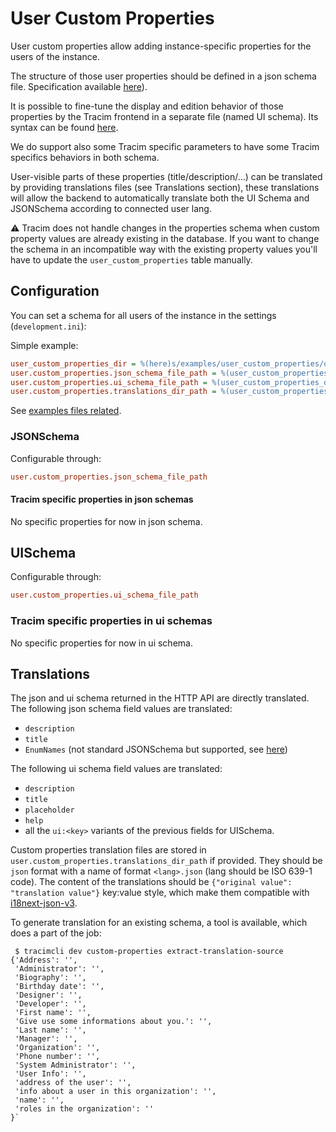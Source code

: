 # User Custom Properties

User custom properties allow adding instance-specific properties
for the users of the instance.

The structure of those user properties should be defined in a json schema file. Specification available [here]('https://json-schema.org/specification-links.html#draft-7')).

It is possible to fine-tune the display and edition behavior of those properties by
the Tracim frontend in a separate file (named UI schema). Its syntax can be found [here](https://react-jsonschema-form.readthedocs.io/en/latest/api-reference/uiSchema/).

We do support also some Tracim specific parameters to have some Tracim specifics behaviors in both schema.

User-visible parts of these properties (title/description/…) can be translated by providing translations files (see Translations section),
these translations will allow the backend to automatically translate both the UI Schema and JSONSchema according
to connected user lang.

:warning: Tracim does not handle changes in the properties schema when custom property values are already existing in the database.
If you want to change the schema in an incompatible way with the existing property values you'll have to update the `user_custom_properties` table manually.

## Configuration

You can set a schema for all users of the instance in the settings (`development.ini`):

Simple example:
```ini
user_custom_properties_dir = %(here)s/examples/user_custom_properties/organization
user.custom_properties.json_schema_file_path = %(user_custom_properties_dir)s/schema.json
user.custom_properties.ui_schema_file_path = %(user_custom_properties_dir)s/ui.json
user.custom_properties.translations_dir_path = %(user_custom_properties_dir)s/locale
```
See [examples files related](../examples/user_custom_properties).


### JSONSchema

Configurable through:
```ini
user.custom_properties.json_schema_file_path
```

#### Tracim specific properties in json schemas

No specific properties for now in json schema.

## UISchema

Configurable through:
```ini
user.custom_properties.ui_schema_file_path
```

### Tracim specific properties in ui schemas

No specific properties for now in ui schema.

## Translations

The json and ui schema returned in the HTTP API are directly translated.
The following json schema field values are translated:
- `description`
- `title`
- `EnumNames` (not standard JSONSchema but supported, see [here]('https://react-jsonschema-form.readthedocs.io/en/latest/usage/single/#custom-labels-for-enum-fields'))


The following ui schema field values are translated:
- `description`
- `title`
- `placeholder`
- `help`
- all the `ui:<key>` variants of the previous fields for UISchema.

Custom properties translation files are stored in `user.custom_properties.translations_dir_path` if provided.
They should be `json` format with a name of format `<lang>.json` (lang should be ISO 639-1 code).
The content of the translations should be `{"original value": "translation value"}` key:value style, which
make them compatible with [i18next-json-v3]('https://www.i18next.com/misc/json-format#i-18-next-json-v3').

To generate translation for an existing schema, a tool is available, which does a part of the job:
```shell
 $ tracimcli dev custom-properties extract-translation-source
{'Address': '',
 'Administrator': '',
 'Biography': '',
 'Birthday date': '',
 'Designer': '',
 'Developer': '',
 'First name': '',
 'Give use some informations about you.': '',
 'Last name': '',
 'Manager': '',
 'Organization': '',
 'Phone number': '',
 'System Administrator': '',
 'User Info': '',
 'address of the user': '',
 'info about a user in this organization': '',
 'name': '',
 'roles in the organization': ''
}`
```
